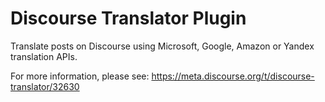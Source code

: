 # Discourse Translator Plugin

Translate posts on Discourse using Microsoft, Google, Amazon or Yandex translation APIs.

For more information, please see: https://meta.discourse.org/t/discourse-translator/32630
